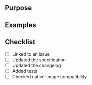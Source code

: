 ## Purpose

## Examples

## Checklist
- [ ] Linked to an issue
- [ ] Updated the specification
- [ ] Updated the changelog
- [ ] Added tests
- [ ] Checked native-image compatibility